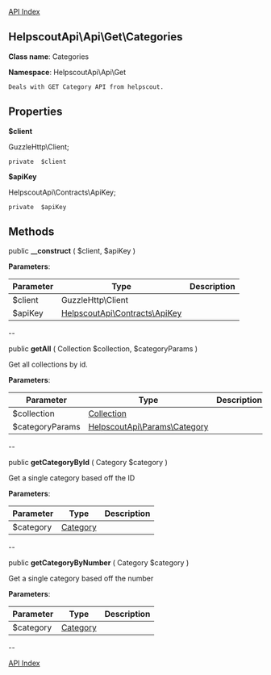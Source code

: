 [API Index](ApiIndex.md)


HelpscoutApi\Api\Get\Categories
---------------


**Class name**: Categories

**Namespace**: HelpscoutApi\Api\Get







    Deals with GET Category API from helpscout.

    





Properties
----------


**$client**

GuzzleHttp\Client;



    private  $client






**$apiKey**

HelpscoutApi\Contracts\ApiKey;



    private  $apiKey






Methods
-------


public **__construct** (  $client,  $apiKey )











**Parameters**:

| Parameter | Type | Description |
|-----------|------|-------------|
| $client | GuzzleHttp\Client |  |
| $apiKey | [HelpscoutApi\Contracts\ApiKey](HelpscoutApi-Contracts-ApiKey.md) |  |

--

public **getAll** ( Collection $collection,  $categoryParams )


Get all collections by id.








**Parameters**:

| Parameter | Type | Description |
|-----------|------|-------------|
| $collection | [Collection](HelpscoutApi-Contracts-Collection.md) |  |
| $categoryParams | [HelpscoutApi\Params\Category](HelpscoutApi-Params-Category.md) |  |

--

public **getCategoryById** ( Category $category )


Get a single category based off the ID








**Parameters**:

| Parameter | Type | Description |
|-----------|------|-------------|
| $category | [Category](HelpscoutApi-Contracts-Category.md) |  |

--

public **getCategoryByNumber** ( Category $category )


Get a single category based off the number








**Parameters**:

| Parameter | Type | Description |
|-----------|------|-------------|
| $category | [Category](HelpscoutApi-Contracts-Category.md) |  |

--

[API Index](ApiIndex.md)
